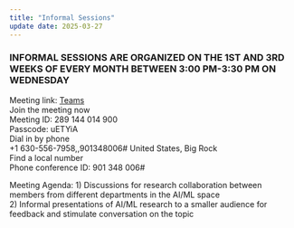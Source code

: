 ```yaml
---
title: "Informal Sessions"
update date: 2025-03-27
---
```


### INFORMAL SESSIONS ARE ORGANIZED ON THE 1ST AND 3RD WEEKS OF EVERY MONTH BETWEEN 3:00 PM-3:30 PM ON WEDNESDAY 

Meeting link: [Teams](https://teams.microsoft.com/l/meetup-join/19%3ameeting_ZWRhM2UwYTgtZDlmOS00OTMwLTljNmUtOGNjNDdhMjNlZTNj%40thread.v2/0?context=%7b%22Tid%22%3a%220cfca185-25f7-49e3-8ae7-704d5326e285%22%2c%22Oid%22%3a%229908370d-7aca-4f24-b474-6b0319afc0aa%22%7d) <br>
Join the meeting now <br>
Meeting ID: 289 144 014 900 <br>
Passcode: uETYiA <br>
Dial in by phone <br>
+1 630-556-7958,,901348006# United States, Big Rock <br>
Find a local number <br>
Phone conference ID: 901 348 006# <br>

Meeting Agenda: 1) Discussions for research collaboration between members from different departments in the AI/ML space <br>
                2) Informal presentations of AI/ML research to a smaller audience for feedback and stimulate conversation on the topic <br> 
